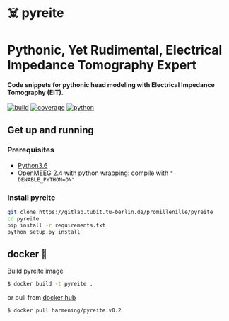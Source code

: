 # :skull_and_crossbones: pyreite
# Pythonic, Yet Rudimental, Electrical Impedance Tomography Expert
**Code snippets for pythonic head modeling with Electrical Impedance Tomography (EIT).**<br>
<br>
[![build](https://github.com/harmening/pyreite/actions/workflows/action.yml/badge.svg)](https://github.com/harmening/pyreite/actions)
[![coverage](https://codecov.io/gh/harmening/pyreite/branch/main/graph/badge.svg?token=LHJ5W57UE8)](https://codecov.io/gh/harmening/pyreite)
[![python](https://img.shields.io/badge/python-3.6-blue.svg)](https://www.python.org/downloads/release/python-360/)



## Get up and running
### Prerequisites
- [Python3.6](https://www.python.org/downloads/)
- [OpenMEEG](https://github.com/openmeeg/openmeeg/blob/master/README.rst#build-openmeeg-from-source) 2.4 with python wrapping: compile with `"-DENABLE_PYTHON=ON"`

### Install pyreite
```bash
git clone https://gitlab.tubit.tu-berlin.de/promillenille/pyreite
cd pyreite
pip install -r requirements.txt
python setup.py install
```


## docker :whale:
Build pyreite image
```bash
$ docker build -t pyreite .
```
or pull from [docker hub](https://hub.docker.com/r/harmening/pyreite)
```bash
$ docker pull harmening/pyreite:v0.2
```
<br>



